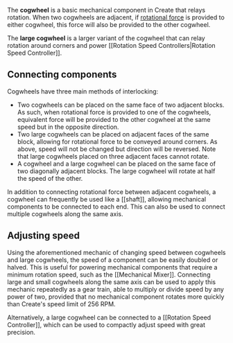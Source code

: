 The **cogwheel** is a basic mechanical component in Create that relays rotation. When two cogwheels are adjacent, if [rotational force](The-Basics-of-Rotation-in-Create) is provided to either cogwheel, this force will also be provided to the other cogwheel.

The **large cogwheel** is a larger variant of the cogwheel that can relay rotation around corners and power [[Rotation Speed Controllers|Rotation Speed Controller]].

## Connecting components

Cogwheels have three main methods of interlocking:
* Two cogwheels can be placed on the same face of two adjacent blocks. As such, when rotational force is provided to one of the cogwheels, equivalent force will be provided to the other cogwheel at the same speed but in the opposite direction.
* Two large cogwheels can be placed on adjacent faces of the same block, allowing for rotational force to be conveyed around corners. As above, speed will not be changed but direction will be reversed. Note that large cogwheels placed on three adjacent faces cannot rotate.
* A cogwheel and a large cogwheel can be placed on the same face of two diagonally adjacent blocks. The large cogwheel will rotate at half the speed of the other.

In addition to connecting rotational force between adjacent cogwheels, a cogwheel can frequently be used like a [[shaft]], allowing mechanical components to be connected to each end. This can also be used to connect multiple cogwheels along the same axis.

## Adjusting speed
Using the aforementioned mechanic of changing speed between cogwheels and large cogwheels, the speed of a component can be easily doubled or halved. This is useful for powering mechanical components that require a minimum rotation speed, such as the [[Mechanical Mixer]]. Connecting large and small cogwheels along the same axis can be used to apply this mechanic repeatedly as a gear train, able to multiply or divide speed by any power of two, provided that no mechanical component rotates more quickly than Create's speed limit of 256 RPM.

Alternatively, a large cogwheel can be connected to a [[Rotation Speed Controller]], which can be used to compactly adjust speed with great precision.